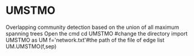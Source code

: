 # UMSTMO
Overlapping community detection based on the union of all maximum spanning trees
Open the cmd
cd UMSTMO #change the directory 
import UMSTMO as UM
f='network.txt'#the path of the file of edge list
UM.UMSTMO(f,sep)
